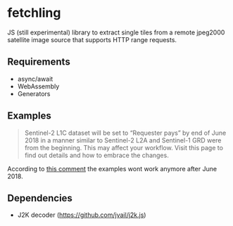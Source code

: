 # fetchling

JS (still experimental) library to extract single tiles from a remote jpeg2000 satellite image source that supports HTTP range requests.

## Requirements

* async/await
* WebAssembly
* Generators

## Examples

> Sentinel-2 L1C dataset will be set to “Requester pays” by end of June 2018 in a manner similar to Sentinel-2 L2A and Sentinel-1 GRD were from the beginning. This may affect your workflow. Visit this page to find out details and how to embrace the changes.

According to [this comment](https://forum.sentinel-hub.com/t/changes-of-the-access-rights-to-l1c-bucket-at-aws-public-datasets-requester-pays/172) the examples wont work anymore after June 2018.

## Dependencies

* J2K decoder (https://github.com/jvail/j2k.js)
